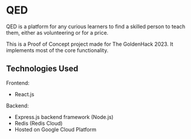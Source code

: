 # QED

QED is a platform for any curious learners to find a skilled person to teach them, either as volunteering or for a price. 

This is a Proof of Concept project made for The GoldenHack 2023. It implements most of the core functionality. 

## Technologies Used

Frontend: 
- React.js

Backend: 
- Express.js backend framework (Node.js)
- Redis (Redis Cloud)
- Hosted on Google Cloud Platform
